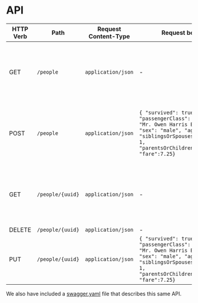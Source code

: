 # API

| HTTP Verb | Path             | Request Content-Type | Request body | Response Content-Type | Example response body |
|-----------|------------------|----------------------|--------------|-----------------------|-----------------------|
| GET       | `/people`        | `application/json`   | -            | `application/json`    | `[ { "uuid": "49dc24bd-906d-4497-bcfc-ecc8c309ecfc", survived": true, "passengerClass": 3, "name": "Mr. Owen Harris Braund", "sex": "male", "age": 22, "siblingsOrSpousesAboard": 1, "parentsOrChildrenAboard":0, "fare":7.25}, ... ]` |
| POST      | `/people`        | `application/json`   | `{ "survived": true, "passengerClass": 3, "name": "Mr. Owen Harris Braund", "sex": "male", "age": 22, "siblingsOrSpousesAboard": 1, "parentsOrChildrenAboard":0, "fare":7.25}` | `application/json`    |  `{ "uuid": "49dc24bd-906d-4497-bcfc-ecc8c309ecfc", survived": true, "passengerClass": 3, "name": "Mr. Owen Harris Braund", "sex": "male", "age": 22, "siblingsOrSpousesAboard": 1, "parentsOrChildrenAboard":0, "fare":7.25}` |
| GET       | `/people/{uuid}` | `application/json`   | -            | `application/json`    | `{ "uuid": "49dc24bd-906d-4497-bcfc-ecc8c309ecfc", survived": true, "passengerClass": 3, "name": "Mr. Owen Harris Braund", "sex": "male", "age": 22, "siblingsOrSpousesAboard": 1, "parentsOrChildrenAboard":0, "fare":7.25}` |
| DELETE    | `/people/{uuid}` | `application/json`   | -            | `application/json`    | - |
| PUT       | `/people/{uuid}` | `application/json`   | `{ "survived": true, "passengerClass": 3, "name": "Mr. Owen Harris Braund", "sex": "male", "age": 22, "siblingsOrSpousesAboard": 1, "parentsOrChildrenAboard":0, "fare":7.25}` | `application/json`    | - |

We also have included a [swagger.yaml](./swagger.yml) file that describes this same API.

